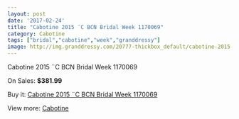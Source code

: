 ```yaml
---
layout: post
date: '2017-02-24'
title: "Cabotine 2015 ¨C BCN Bridal Week 1170069"
category: Cabotine
tags: ["bridal","cabotine","week","granddressy"]
image: http://img.granddressy.com/20777-thickbox_default/cabotine-2015-c-bcn-bridal-week-1170069.jpg
---
```

Cabotine 2015 ¨C BCN Bridal Week 1170069

On Sales: **$381.99**
<a href="https://www.granddressy.com/en/cabotine/19751-cabotine-2015-c-bcn-bridal-week-1170069.html"><amp-img layout="responsive" width="600" height="600" src="//img.granddressy.com/20777-thickbox_default/cabotine-2015-c-bcn-bridal-week-1170069.jpg" alt="Cabotine 2015 ¨C BCN Bridal Week 1170069 0" /></a>

Buy it: [Cabotine 2015 ¨C BCN Bridal Week 1170069](https://www.granddressy.com/en/cabotine/19751-cabotine-2015-c-bcn-bridal-week-1170069.html "Cabotine 2015 ¨C BCN Bridal Week 1170069")

View more: [Cabotine](https://www.granddressy.com/en/62-cabotine "Cabotine")